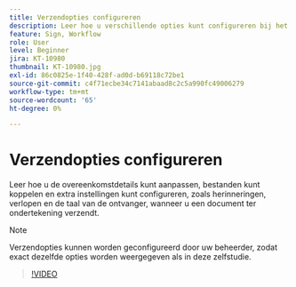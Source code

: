 ```yaml
---
title: Verzendopties configureren
description: Leer hoe u verschillende opties kunt configureren bij het verzenden van een document ter ondertekening
feature: Sign, Workflow
role: User
level: Beginner
jira: KT-10980
thumbnail: KT-10980.jpg
exl-id: 86c0825e-1f40-428f-ad0d-b69118c72be1
source-git-commit: c4f71ecbe34c7141abaad8c2c5a990fc49006279
workflow-type: tm+mt
source-wordcount: '65'
ht-degree: 0%

---
```


# Verzendopties configureren

Leer hoe u de overeenkomstdetails kunt aanpassen, bestanden kunt koppelen en extra instellingen kunt configureren, zoals herinneringen, verlopen en de taal van de ontvanger, wanneer u een document ter ondertekening verzendt.

>[!NOTE]
>
>Verzendopties kunnen worden geconfigureerd door uw beheerder, zodat exact dezelfde opties worden weergegeven als in deze zelfstudie.

>[!VIDEO](https://video.tv.adobe.com/v/346675?quality=12&learn=on&hidetitle=true)
